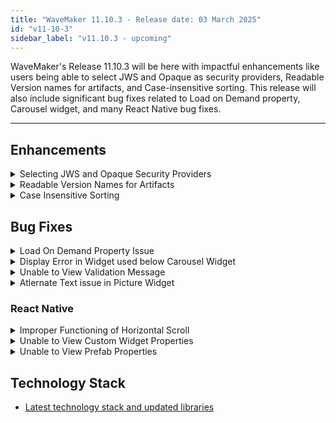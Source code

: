 ```yaml
---
title: "WaveMaker 11.10.3 - Release date: 03 March 2025"
id: "v11-10-3"
sidebar_label: "v11.10.3 - upcoming"
---
```


WaveMaker's Release 11.10.3 will be here with impactful enhancements like users being able to select JWS and Opaque as security providers, Readable Version names for artifacts, and Case-insensitive sorting. This release will also include significant bug fixes related to Load on Demand property, Carousel widget, and many React Native bug fixes.

---

## Enhancements

<details><summary> Selecting JWS and Opaque Security Providers </summary>

With this release, users can now select and cofigure JWS and Opaque security providers in security settings page like other security providers.

To apply JWS and Opaque security providers, users need to select the options from the Security Provider drop down available in Security under Settings.

**Selecting JWS:**

![](/learn/assets/selecting-jws.png)

**Selecting Opaque:**

![](/learn/assets/selecting-opaque.png)

</details>

<details><summary> Readable Version Names for Artifacts </summary>

Introducing Readable version filed for artifacts. Users can now add the readable version name while maintaining alignment with the Standard Version. This feature enhances clarity and usability by providing a customized display option for version information.

**With Readable Versioning**

<Readable Version> (<Standard Version>)

Example: CK-NI-Web-prefatis-card-1.5.9 (1.5.19)

**Without Readable Versioning**

<Standard Version>

Example: 1.5.19

:::note
Users can export with the readable version name along with the standard version details but once exported, the readable version in the target instance cannot be modified.
:::

![](/learn/assets/readable-version-name.png)

</details>

<details><summary> Case Insensitive Sorting </summary>

In this release we have added a new property, **Case-Insensitive Sort**. This property is to enable sorting without distinguishing between uppercase and lowercase letters. This property is available only for Model variables and Service variables and is shown when the **Enable Sort** property is enabled.

Case-Insensitive Sort property can be enabled to the column level in the Advanced Settings dialog.

Additionally, in model variables, date fields were previously treated as strings, causing incorrect sorting. Now, dates are sorted in proper chronological order.

![](/learn/assets/case-insensitive-sort.png)

</details>


## Bug Fixes

<details><summary> Load On Demand Property Issue </summary>

- In Panel widget, users are unable to view the items in menu when the Menu Actions is bound to a dataset. This issue was specifically noticed when the Show property was bound and **Load On Demand** property was enabled.

**Before Fix:**

![](/learn/assets/load-on-demand-panel-before-fix.png)

**After Fix:**

![](/learn/assets/load-on-demand-panel-after-fix.png)

- In case of Dynamic Carousel widget, upon preview, a blank screen was displayed throwing a console error. This was observed when Carousel widget template was bound to a dataset and **Load On Demand** property is enabled.

</details>

<details><summary> Display Error in Widget used below Carousel Widget  </summary>

- An issue was observed and fixed where the widget used immediately below the Carousel widget was displayed with unexpected gap from the Carousel widget.

</details>

<details><summary>Unable to View Validation Message</summary>

In the Live Filter widget, users were unable to view validation messages when a validation error occurred.

**Before Fix:**

![](/learn/assets/live-filter-message-before-fix.png)

**After Fix:**

![](/learn/assets/live-filter-message-after-fix.png)

</details>

<details><summary>Atlernate Text issue in Picture Widget</summary>

An issue was observed and fixed where the users were unable to view the alternate text in Picture widget upon previewing. This occured when the hint property was bound.

</details>

### React Native

<details><summary> Improper Functioning of Horizontal Scroll </summary>

In the List widget, the horizontal scrolling was intermittently failing. This issue is now fixed.

</details>

<details><summary>Unable to View Custom Widget Properties</summary>

An issue related to custom widget was fixed where the users were unable to view the properties associated to custom widget in Properties panel after binding them and reloading the page. 

</details>

<details><summary>Unable to View Prefab Properties</summary>

An issue was observed when using third party NPM plugin in a project and exporting it as a prefab. When using the exported prefab, users were unable to view the prefab properties in the Properties panel.

</details>


## Technology Stack

- [Latest technology stack and updated libraries](/learn/wavemaker-release-notes#technology-stack)
